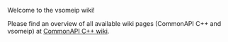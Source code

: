 Welcome to the vsomeip wiki!

Please find an overview of all available wiki pages (CommonAPI C++ and vsomeip) at [CommonAPI C++ wiki](https://github.com/GENIVI/capicxx-core-tools/wiki).
